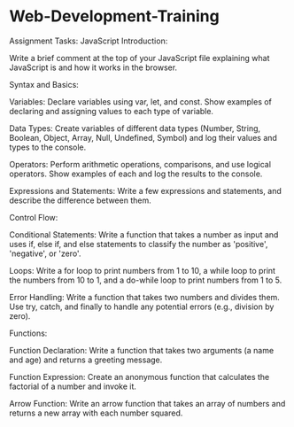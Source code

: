 # Web-Development-Training

Assignment Tasks:
JavaScript Introduction:

Write a brief comment at the top of your JavaScript file explaining what JavaScript is and how it works in the browser.

Syntax and Basics:

Variables: Declare variables using var, let, and const. Show examples of declaring and assigning values to each type of variable.

Data Types: Create variables of different data types (Number, String, Boolean, Object, Array, Null, Undefined, Symbol) and log their values and types to the console.

Operators: Perform arithmetic operations, comparisons, and use logical operators. Show examples of each and log the results to the console.

Expressions and Statements: Write a few expressions and statements, and describe the difference between them.

Control Flow:

Conditional Statements: Write a function that takes a number as input and uses if, else if, and else statements to classify the number as 'positive', 'negative', or 'zero'.

Loops: Write a for loop to print numbers from 1 to 10, a while loop to print the numbers from 10 to 1, and a do-while loop to print numbers from 1 to 5.

Error Handling: Write a function that takes two numbers and divides them. Use try, catch, and finally to handle any potential errors (e.g., division by zero).

Functions:

Function Declaration: Write a function that takes two arguments (a name and age) and returns a greeting message.

Function Expression: Create an anonymous function that calculates the factorial of a number and invoke it.

Arrow Function: Write an arrow function that takes an array of numbers and returns a new array with each number squared.

